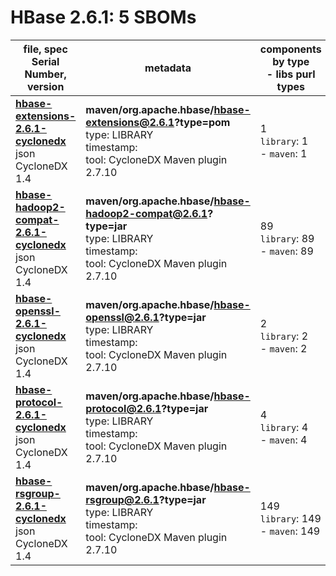 HBase 2.6.1: 5 SBOMs
=======

| file, spec<br>Serial Number, version| metadata | components<br>by type<br>- libs purl types |
| ----------------------------------- | -------- | ------------------------------------------ |
| **[hbase-extensions-2.6.1-cyclonedx](maven/org.apache.hbase/hbase-extensions/2.6.1/hbase-extensions-2.6.1-cyclonedx.json)**<br>json CycloneDX 1.4 | **maven/org.apache.hbase/hbase-extensions@2.6.1?type=pom**<br>type: LIBRARY<br>timestamp: <br>tool: CycloneDX Maven plugin 2.7.10 | 1<br>`library`: 1 <br>- `maven`: 1  |
| **[hbase-hadoop2-compat-2.6.1-cyclonedx](maven/org.apache.hbase/hbase-hadoop2-compat/2.6.1/hbase-hadoop2-compat-2.6.1-cyclonedx.json)**<br>json CycloneDX 1.4 | **maven/org.apache.hbase/hbase-hadoop2-compat@2.6.1?type=jar**<br>type: LIBRARY<br>timestamp: <br>tool: CycloneDX Maven plugin 2.7.10 | 89<br>`library`: 89 <br>- `maven`: 89  |
| **[hbase-openssl-2.6.1-cyclonedx](maven/org.apache.hbase/hbase-openssl/2.6.1/hbase-openssl-2.6.1-cyclonedx.json)**<br>json CycloneDX 1.4 | **maven/org.apache.hbase/hbase-openssl@2.6.1?type=jar**<br>type: LIBRARY<br>timestamp: <br>tool: CycloneDX Maven plugin 2.7.10 | 2<br>`library`: 2 <br>- `maven`: 2  |
| **[hbase-protocol-2.6.1-cyclonedx](maven/org.apache.hbase/hbase-protocol/2.6.1/hbase-protocol-2.6.1-cyclonedx.json)**<br>json CycloneDX 1.4 | **maven/org.apache.hbase/hbase-protocol@2.6.1?type=jar**<br>type: LIBRARY<br>timestamp: <br>tool: CycloneDX Maven plugin 2.7.10 | 4<br>`library`: 4 <br>- `maven`: 4  |
| **[hbase-rsgroup-2.6.1-cyclonedx](maven/org.apache.hbase/hbase-rsgroup/2.6.1/hbase-rsgroup-2.6.1-cyclonedx.json)**<br>json CycloneDX 1.4 | **maven/org.apache.hbase/hbase-rsgroup@2.6.1?type=jar**<br>type: LIBRARY<br>timestamp: <br>tool: CycloneDX Maven plugin 2.7.10 | 149<br>`library`: 149 <br>- `maven`: 149  |
